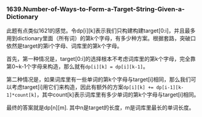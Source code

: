 ### 1639.Number-of-Ways-to-Form-a-Target-String-Given-a-Dictionary

此题有点类似1621的感觉。令dp[i][k]表示我们只构建构建target[0:i]，并且最多用到dictionary里面（所有词）的第k个字母，有多少种方案。根据套路，突破口依然是target的第i个字母、词库里的第k个字母。

首先，第一种情况是，target[0:i]的选择根本不考虑词库里的第k个字母，完全靠第0~k-1个字母来构造，那么就有```dp[i][k] = dp[i][k-1]```。

第二种情况是，如果词库里有一些单词的第k个字母与target[i]相同，那么我们可以考虑target[i]用它们来构造，因此有额外的方案```dp[i][k] += dp[i-1][k-1]*count[k]```，其中count[k]表示词库里有多少单词的第k个字母与target[i]相同。

最终的答案就是dp[n][m]. 其中n是target的长度，m是词库里最长的单词长度。
